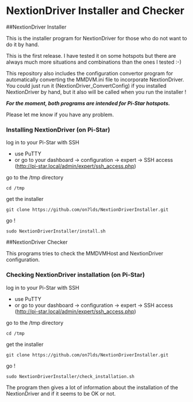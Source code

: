 NextionDriver Installer and Checker
===================================

##NextionDriver Installer

This is the installer program for NextionDriver for those who do
not want to do it by hand.

This is the first release. I have tested it on some hotspots
but there are always much more situations and combinations than
the ones I tested :-)

This repository also includes the configuration convertor program
for automatically converting the MMDVM.ini file to incorporate
NextionDriver.
You could just run it (NextionDriver_ConvertConfig) if you installed
NextionDriver by hand, but it also will be called when you run the
installer !

_**For the moment, both programs are intended for Pi-Star hotspots.**_

Please let me know if you have any problem.



### Installing NextionDriver (on Pi-Star)

log in to your Pi-Star with SSH

* use PuTTY
* or go to your dashboard -> configuration -> expert -> SSH access (http://pi-star.local/admin/expert/ssh_access.php)

go to the /tmp directory
```
cd /tmp
```

get the installer
```
git clone https://github.com/on7lds/NextionDriverInstaller.git
```

go !
```
sudo NextionDriverInstaller/install.sh
```


##NextionDriver Checker

This programs tries to check the MMDVMHost and NextionDriver
configuration.

### Checking NextionDriver installation (on Pi-Star)

log in to your Pi-Star with SSH

* use PuTTY
* or go to your dashboard -> configuration -> expert -> SSH access (http://pi-star.local/admin/expert/ssh_access.php)

go to the /tmp directory
```
cd /tmp
```

get the installer
```
git clone https://github.com/on7lds/NextionDriverInstaller.git
```

go !
```
sudo NextionDriverInstaller/check_installation.sh
```

The program then gives a lot of information about the installation
of the NextionDriver and if it seems to be OK or not.
